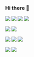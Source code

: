 ### Hi there 👋


<a href="#" target="_blank"><img src="https://img.shields.io/badge/Docker-2496ED?style=for-the-badge&logo=Docker&logoColor=white"/></a>
<a href="#" target="_blank"><img src="https://img.shields.io/badge/Nginx-009639?style=for-the-badge&logo=Nginx&logoColor=white"/></a>
<a href="#" target="_blank"><img src="https://img.shields.io/badge/MariaDB-003545?style=for-the-badge&logo=MariaDB&logoColor=white"/></a>
<a href="#" target="_blank"><img src="https://img.shields.io/badge/MySQL-4479A1?style=for-the-badge&logo=MySQL&logoColor=white"/></a>


<a href="#" target="_blank"><img src="https://img.shields.io/badge/Java-007396?style=for-the-badge&logo=Java&logoColor=white"/></a>
<a href="#" target="_blank"><img src="https://img.shields.io/badge/Spring Boot-6DB33F?style=for-the-badge&logo=Spring Boot&logoColor=white"/></a>


<a href="#" target="_blank"><img src="https://img.shields.io/badge/Html5-E34F26?style=for-the-badge&logo=Html5&logoColor=white"/></a>
<a href="#" target="_blank"><img src="https://img.shields.io/badge/CSS3-1572B6?style=for-the-badge&logo=CSS3&logoColor=white"/></a>
<a href="#" target="_blank"><img src="https://img.shields.io/badge/JavaScript-F7DF1E?style=for-the-badge&logo=JavaScript&logoColor=white"/></a>



<a href="https://linktr.ee/wogml20" target="_blank"><img src="https://img.shields.io/badge/Linktree-39E09B?style=for-the-badge&logo=Linktree&logoColor=white"/></a>
<a href="kimjaehee18@hs.ac.kr" target="_blank"><img src="https://img.shields.io/badge/Gmail-EA4335?style=for-the-badge&logo=Gmail&logoColor=white"/></a>
